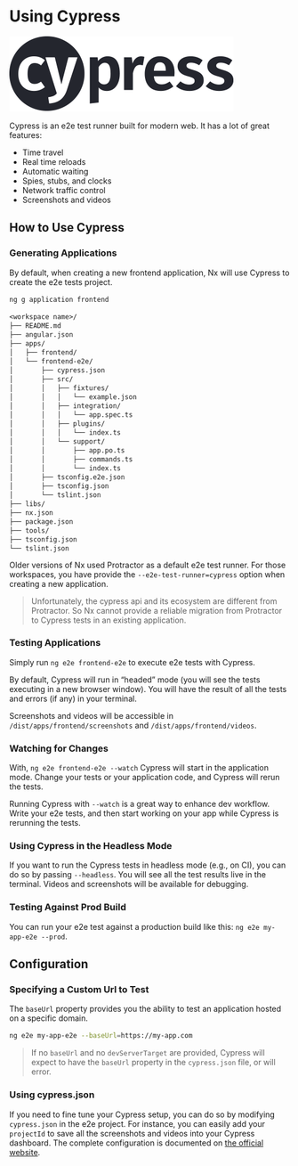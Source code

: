 # Using Cypress

![Cypress logo](../fundamentals/cypress-logo.png)

Cypress is an e2e test runner built for modern web. It has a lot of great features:

- Time travel
- Real time reloads
- Automatic waiting
- Spies, stubs, and clocks
- Network traffic control
- Screenshots and videos

## How to Use Cypress

### Generating Applications

By default, when creating a new frontend application, Nx will use Cypress to create the e2e tests project.

```bash
ng g application frontend
```

```treeview
<workspace name>/
├── README.md
├── angular.json
├── apps/
│   ├── frontend/
│   └── frontend-e2e/
│       ├── cypress.json
│       ├── src/
│       │   ├── fixtures/
│       │   │   └── example.json
│       │   ├── integration/
│       │   │   └── app.spec.ts
│       │   ├── plugins/
│       │   │   └── index.ts
│       │   └── support/
│       │       ├── app.po.ts
│       │       ├── commands.ts
│       │       └── index.ts
│       ├── tsconfig.e2e.json
│       ├── tsconfig.json
│       └── tslint.json
├── libs/
├── nx.json
├── package.json
├── tools/
├── tsconfig.json
└── tslint.json
```

Older versions of Nx used Protractor as a default e2e test runner. For those workspaces, you have provide the `--e2e-test-runner=cypress` option when creating a new application.

> Unfortunately, the cypress api and its ecosystem are different from Protractor. So Nx cannot provide a reliable migration from Protractor to Cypress tests in an existing application.

### Testing Applications

Simply run `ng e2e frontend-e2e` to execute e2e tests with Cypress.

By default, Cypress will run in “headed” mode (you will see the tests executing in a new browser window). You will have the result of all the tests and errors (if any) in your terminal.

Screenshots and videos will be accessible in `/dist/apps/frontend/screenshots` and `/dist/apps/frontend/videos`.

### Watching for Changes

With, `ng e2e frontend-e2e --watch` Cypress will start in the application mode. Change your tests or your application code, and Cypress will rerun the tests.

Running Cypress with `--watch` is a great way to enhance dev workflow. Write your e2e tests, and then start working on your app while Cypress is rerunning the tests.

### Using Cypress in the Headless Mode

If you want to run the Cypress tests in headless mode (e.g., on CI), you can do so by passing `--headless`. You will see all the test results live in the terminal. Videos and screenshots will be available for debugging.

### Testing Against Prod Build

You can run your e2e test against a production build like this: `ng e2e my-app-e2e --prod`.

## Configuration

### Specifying a Custom Url to Test

The `baseUrl` property provides you the ability to test an application hosted on a specific domain.

```bash
ng e2e my-app-e2e --baseUrl=https://my-app.com
```

> If no `baseUrl` and no `devServerTarget` are provided, Cypress will expect to have the `baseUrl` property in the `cypress.json` file, or will error.

### Using cypress.json

If you need to fine tune your Cypress setup, you can do so by modifying `cypress.json` in the e2e project. For instance, you can easily add your `projectId` to save all the screenshots and videos into your Cypress dashboard. The complete configuration is documented on [the official website](https://docs.cypress.io/guides/references/configuration.html#Options).
